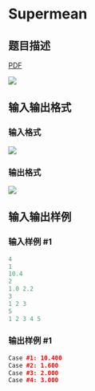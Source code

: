 # Supermean

## 题目描述

[problemUrl]: https://uva.onlinejudge.org/index.php?option=com_onlinejudge&Itemid=8&category=20&page=show_problem&problem=1824

[PDF](https://uva.onlinejudge.org/external/108/p10883.pdf)

![](https://cdn.luogu.com.cn/upload/vjudge_pic/UVA10883/155ce9f16a316bb9960640413bc964c014207642.png)

## 输入输出格式

### 输入格式

![](https://cdn.luogu.com.cn/upload/vjudge_pic/UVA10883/6b86f064694ab5cfa1593bbfca6a4875434d0fa3.png)

### 输出格式

![](https://cdn.luogu.com.cn/upload/vjudge_pic/UVA10883/e9e53dc819cc39a2978604af233b038fadd75229.png)

## 输入输出样例

### 输入样例 #1

```cpp
4
1
10.4
2
1.0 2.2
3
1 2 3
5
1 2 3 4 5
```


### 输出样例 #1

```cpp
Case #1: 10.400
Case #2: 1.600
Case #3: 2.000
Case #4: 3.000
```


